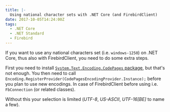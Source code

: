 ```yaml
---
title: |-
  Using national character sets with .NET Core (and FirebirdClient)
date: 2017-10-05T14:24:00Z
tags:
  - .NET Core
  - .NET Standard
  - Firebird
---
```

If you want to use any national characters set (i.e. `windows-1250`) on .NET Core, thus also with FirebirdClient, you need to do some extra steps.

<!-- excerpt -->

First you need to install [`System.Text.Encoding.CodePages` package][1], but that's not enough. You then need to call `Encoding.RegisterProvider(CodePagesEncodingProvider.Instance);` before you plan to use new encodings. In case of FirebirdClient before using i.e. `FbConnection` (or related classes).

Without this your selection is limited (_UTF-8_, _US-ASCII_, _UTF-16[BE]_ to name a few).

[1]: https://www.nuget.org/packages/System.Text.Encoding.CodePages/